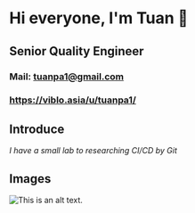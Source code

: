 # Hi everyone, I'm Tuan 👋
## Senior Quality Engineer
### Mail: tuanpa1@gmail.com
### https://viblo.asia/u/tuanpa1/

## Introduce
*I have a small lab to researching CI/CD by Git* 

## Images
![This is an alt text.](https://lh3.googleusercontent.com/a/ACg8ocKW72Jb-3BYA50UDjrvtrOhrRCxeF5xe8m0wxAEMJ0QF7A=s288-c-no "This is a sample image.")
<!--
**tuanpa00180/tuanpa00180** is a ✨ _special_ ✨ repository because its `README.md` (this file) appears on your GitHub profile.

Here are some ideas to get you started:

- 🔭 I’m currently working on ...
- 🌱 I’m currently learning ...
- 👯 I’m looking to collaborate on ...
- 🤔 I’m looking for help with ...
- 💬 Ask me about ...
- 📫 How to reach me: ...
- 😄 Pronouns: ...
- ⚡ Fun fact: ...
-->
